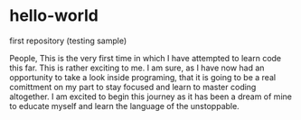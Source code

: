 # hello-world
first repository (testing sample)

People, 
This is the very first time in which I have attempted to learn code this far. This is rather exciting to me. I am sure, as I have now had an opportunity to take a look inside programing, that it is going to be a real comittment on my part to stay focused and learn to master coding altogether. I am excited to begin this journey as it has been a dream of mine to educate myself and learn the language of the unstoppable.
